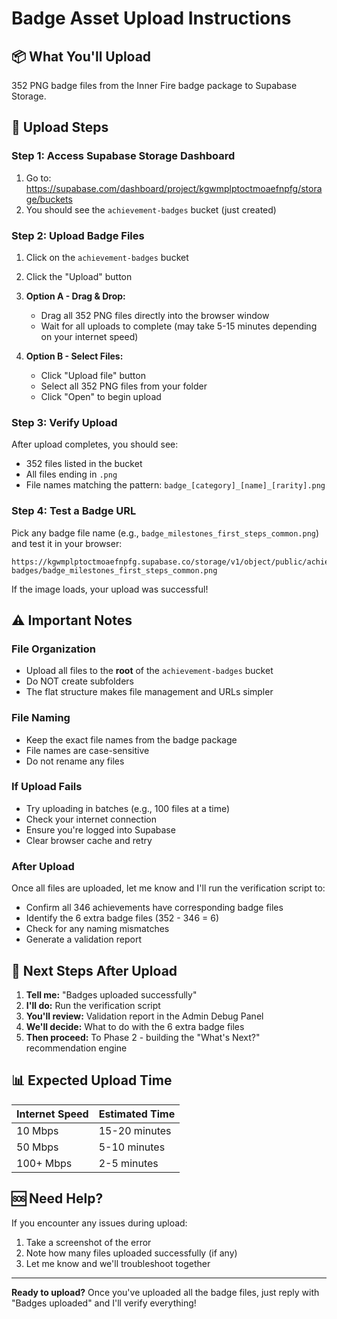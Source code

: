 # Badge Asset Upload Instructions

## 📦 What You'll Upload
352 PNG badge files from the Inner Fire badge package to Supabase Storage.

## 🎯 Upload Steps

### Step 1: Access Supabase Storage Dashboard
1. Go to: https://supabase.com/dashboard/project/kgwmplptoctmoaefnpfg/storage/buckets
2. You should see the `achievement-badges` bucket (just created)

### Step 2: Upload Badge Files
1. Click on the `achievement-badges` bucket
2. Click the "Upload" button
3. **Option A - Drag & Drop:**
   - Drag all 352 PNG files directly into the browser window
   - Wait for all uploads to complete (may take 5-15 minutes depending on your internet speed)

4. **Option B - Select Files:**
   - Click "Upload file" button
   - Select all 352 PNG files from your folder
   - Click "Open" to begin upload

### Step 3: Verify Upload
After upload completes, you should see:
- 352 files listed in the bucket
- All files ending in `.png`
- File names matching the pattern: `badge_[category]_[name]_[rarity].png`

### Step 4: Test a Badge URL
Pick any badge file name (e.g., `badge_milestones_first_steps_common.png`) and test it in your browser:

```
https://kgwmplptoctmoaefnpfg.supabase.co/storage/v1/object/public/achievement-badges/badge_milestones_first_steps_common.png
```

If the image loads, your upload was successful!

## ⚠️ Important Notes

### File Organization
- Upload all files to the **root** of the `achievement-badges` bucket
- Do NOT create subfolders
- The flat structure makes file management and URLs simpler

### File Naming
- Keep the exact file names from the badge package
- File names are case-sensitive
- Do not rename any files

### If Upload Fails
- Try uploading in batches (e.g., 100 files at a time)
- Check your internet connection
- Ensure you're logged into Supabase
- Clear browser cache and retry

### After Upload
Once all files are uploaded, let me know and I'll run the verification script to:
- Confirm all 346 achievements have corresponding badge files
- Identify the 6 extra badge files (352 - 346 = 6)
- Check for any naming mismatches
- Generate a validation report

## 🚀 Next Steps After Upload

1. **Tell me:** "Badges uploaded successfully"
2. **I'll do:** Run the verification script
3. **You'll review:** Validation report in the Admin Debug Panel
4. **We'll decide:** What to do with the 6 extra badge files
5. **Then proceed:** To Phase 2 - building the "What's Next?" recommendation engine

## 📊 Expected Upload Time

| Internet Speed | Estimated Time |
|---------------|----------------|
| 10 Mbps | 15-20 minutes |
| 50 Mbps | 5-10 minutes |
| 100+ Mbps | 2-5 minutes |

## 🆘 Need Help?

If you encounter any issues during upload:
1. Take a screenshot of the error
2. Note how many files uploaded successfully (if any)
3. Let me know and we'll troubleshoot together

---

**Ready to upload?** Once you've uploaded all the badge files, just reply with "Badges uploaded" and I'll verify everything!
